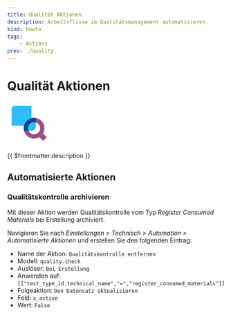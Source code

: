 ```yaml
---
title: Qualität Aktionen
description: Arbeitsflüsse im Qualitätsmanagement automatisieren.
kind: howto
tags:
    - Actions
prev: ./quality
---
```


# Qualität Aktionen

![icons_odoo_quality_control](attachments/icons_odoo_quality_control.png)

{{ $frontmatter.description }}

## Automatisierte Aktionen

### Qualitätskontrolle archivieren

Mit dieser Aktion werden Qualitätskontrolle vom Typ _Register Consumed Materials_ bei Erstellung archiviert.

Navigieren Sie nach _Einstellungen > Technisch > Automation > Automatisierte Aktionen_ und erstellen Sie den folgenden Eintrag:

- Name der Aktion: `Qualitätskontrolle entfernen`
- Modell: `quality.check`
- Auslöser: `Bei Erstellung`
- Anwenden auf: `[["test_type_id.technical_name","=","register_consumed_materials"]]`
- Folgeaktion: `Den Datensatz aktualisieren`
- Feld: `x_active`
- Wert: `False`
